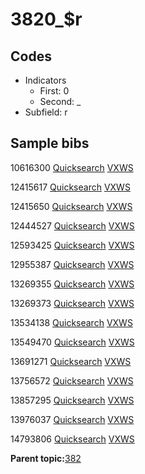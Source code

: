 # 3820\_$r

## Codes

-   Indicators
    -   First: 0
    -   Second: \_
-   Subfield: r

## Sample bibs

10616300 [Quicksearch](https://search.library.yale.edu/catalog/10616300) [VXWS](http://prodorbis.library.yale.edu:7014/vxws/GetHoldingsService?bibId=10616300)

12415617 [Quicksearch](https://search.library.yale.edu/catalog/12415617) [VXWS](http://prodorbis.library.yale.edu:7014/vxws/GetHoldingsService?bibId=12415617)

12415650 [Quicksearch](https://search.library.yale.edu/catalog/12415650) [VXWS](http://prodorbis.library.yale.edu:7014/vxws/GetHoldingsService?bibId=12415650)

12444527 [Quicksearch](https://search.library.yale.edu/catalog/12444527) [VXWS](http://prodorbis.library.yale.edu:7014/vxws/GetHoldingsService?bibId=12444527)

12593425 [Quicksearch](https://search.library.yale.edu/catalog/12593425) [VXWS](http://prodorbis.library.yale.edu:7014/vxws/GetHoldingsService?bibId=12593425)

12955387 [Quicksearch](https://search.library.yale.edu/catalog/12955387) [VXWS](http://prodorbis.library.yale.edu:7014/vxws/GetHoldingsService?bibId=12955387)

13269355 [Quicksearch](https://search.library.yale.edu/catalog/13269355) [VXWS](http://prodorbis.library.yale.edu:7014/vxws/GetHoldingsService?bibId=13269355)

13269373 [Quicksearch](https://search.library.yale.edu/catalog/13269373) [VXWS](http://prodorbis.library.yale.edu:7014/vxws/GetHoldingsService?bibId=13269373)

13534138 [Quicksearch](https://search.library.yale.edu/catalog/13534138) [VXWS](http://prodorbis.library.yale.edu:7014/vxws/GetHoldingsService?bibId=13534138)

13549470 [Quicksearch](https://search.library.yale.edu/catalog/13549470) [VXWS](http://prodorbis.library.yale.edu:7014/vxws/GetHoldingsService?bibId=13549470)

13691271 [Quicksearch](https://search.library.yale.edu/catalog/13691271) [VXWS](http://prodorbis.library.yale.edu:7014/vxws/GetHoldingsService?bibId=13691271)

13756572 [Quicksearch](https://search.library.yale.edu/catalog/13756572) [VXWS](http://prodorbis.library.yale.edu:7014/vxws/GetHoldingsService?bibId=13756572)

13857295 [Quicksearch](https://search.library.yale.edu/catalog/13857295) [VXWS](http://prodorbis.library.yale.edu:7014/vxws/GetHoldingsService?bibId=13857295)

13976037 [Quicksearch](https://search.library.yale.edu/catalog/13976037) [VXWS](http://prodorbis.library.yale.edu:7014/vxws/GetHoldingsService?bibId=13976037)

14793806 [Quicksearch](https://search.library.yale.edu/catalog/14793806) [VXWS](http://prodorbis.library.yale.edu:7014/vxws/GetHoldingsService?bibId=14793806)

**Parent topic:**[382](../../tags/382/382.md)

